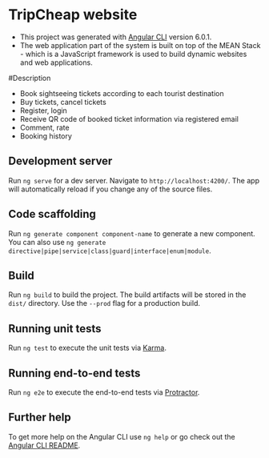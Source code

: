 # TripCheap website

- This project was generated with [Angular CLI](https://github.com/angular/angular-cli) version 6.0.1.
- The web application part of the system is built on top of the MEAN Stack - which is a JavaScript framework is used to build dynamic websites and web applications.

#Description

- Book sightseeing tickets according to each tourist destination
- Buy tickets, cancel tickets
- Register, login
- Receive QR code of booked ticket information via registered email
- Comment, rate
- Booking history

## Development server

Run `ng serve` for a dev server. Navigate to `http://localhost:4200/`. The app will automatically reload if you change any of the source files.

## Code scaffolding

Run `ng generate component component-name` to generate a new component. You can also use `ng generate directive|pipe|service|class|guard|interface|enum|module`.

## Build

Run `ng build` to build the project. The build artifacts will be stored in the `dist/` directory. Use the `--prod` flag for a production build.

## Running unit tests

Run `ng test` to execute the unit tests via [Karma](https://karma-runner.github.io).

## Running end-to-end tests

Run `ng e2e` to execute the end-to-end tests via [Protractor](http://www.protractortest.org/).

## Further help

To get more help on the Angular CLI use `ng help` or go check out the [Angular CLI README](https://github.com/angular/angular-cli/blob/master/README.md).
